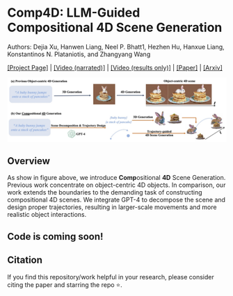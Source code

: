 # Comp4D: LLM-Guided Compositional 4D Scene Generation

Authors: Dejia Xu, Hanwen Liang, Neel P. Bhatt1, Hezhen Hu, Hanxue Liang,
Konstantinos N. Plataniotis, and Zhangyang Wang

[[Project Page]](https://vita-group.github.io/Comp4D/) | [[Video (narrated)]](https://www.youtube.com/watch?v=9q8SV1Xf_Xw) | [[Video (results only)]](https://www.youtube.com/watch?v=gXVoPTGb734) | [[Paper]](https://github.com/VITA-Group/Comp4D/blob/main/Comp4D.pdf) | [[Arxiv]](https://arxiv.org/abs/2403.16993)


![overview](docs/static/media/task.29476c66b38120ba3c46.jpg)

## Overview
As show in figure above, we introduce **Comp**ositional **4D** Scene Generation. Previous work concentrate on object-centric 4D objects. In comparison, our work extends the boundaries to the demanding task of constructing compositional 4D scenes. We integrate GPT-4 to decompose the scene and design proper trajectories, resulting in larger-scale movements and more realistic object interactions.

## Code is coming soon!

## Citation

If you find this repository/work helpful in your research, please consider citing the paper and starring the repo ⭐.


